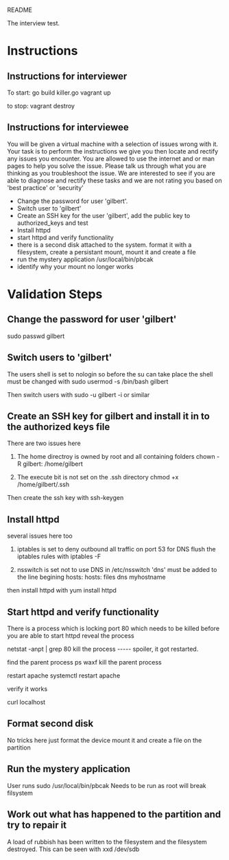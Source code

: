 README


The interview test.

Instructions
============

Instructions for interviewer
----------------------------

To start:
  go build killer.go
  vagrant up

to stop:
  vagrant destroy

Instructions for interviewee
----------------------------

You will be given a virtual machine with a selection of issues wrong with it. Your task is to perform the instructions we give you then locate and rectify any issues you encounter.
You are allowed to use the internet and or man pages to help you solve the issue. Please talk us through what you are thinking as you troubleshoot the issue.
We are interested to see if you are able to diagnose and rectify these tasks and we are not rating you based on 'best practice' or 'security'

- Change the password for user 'gilbert'.
- Switch user to 'gilbert'
- Create an SSH key for the user 'gilbert', add the public key to authorized_keys and test
- Install httpd
- start httpd and verify functionality
- there is a second disk attached to the system. format it with a filesystem, create a persistant mount, mount it and create a file
- run the mystery application /usr/local/bin/pbcak
- identify why your mount no longer works





Validation Steps
================

Change the password for user 'gilbert'
------------------------------------
sudo passwd gilbert
<a password><CR>

Switch users to 'gilbert'
--------------------------
The users shell is set to nologin so before the su can take place the shell must be changed with
sudo usermod -s /bin/bash gilbert

Then switch users with
sudo -u gilbert -i
or similar

Create an SSH key for gilbert and install it in to the authorized keys file
---------------------------------------------------------------------------
There are two issues here
1) The home directroy is owned by root and all containing folders
chown -R gilbert: /home/gilbert

2) The execute bit is not set on the .ssh directory
chmod +x /home/gilbert/.ssh

Then create the ssh key with
ssh-keygen

Install httpd
-------------
several issues here too
1) iptables is set to deny outbound all traffic on port 53 for DNS
flush the iptables rules with
iptables -F

2) nsswitch is set not to use DNS
in /etc/nsswitch 'dns' must be added to the line begining hosts:
hosts:      files dns myhostname

then install httpd with 
yum install httpd

Start httpd and verify functionality
------------------------------------
There is a process which is locking port 80 which needs to be killed before you are able to start httpd
reveal the process

  netstat -anpt | grep 80
kill the process
----- spoiler, it got restarted.

find the parent process
  ps waxf
kill the parent process

restart apache
  systemctl restart apache

verify it works

  curl localhost


Format second disk
------------------
No tricks here just format the device mount it and create a file on the partition


Run the mystery application
---------------------------
User runs sudo /usr/local/bin/pbcak
Needs to be run as root will break filsystem


Work out what has happened to the partition and try to repair it
----------------------------------------------------------------

A load of rubbish has been written to the filesystem and the filesystem destroyed.
This can be seen with 
  xxd /dev/sdb
